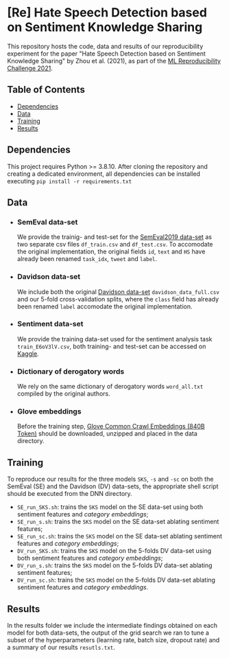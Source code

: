 # [Re] Hate Speech Detection based on Sentiment Knowledge Sharing
This repository hosts the code, data and results of our reproducibility experiment for the paper "Hate Speech Detection based on Sentiment Knowledge Sharing" by Zhou et al. (2021), as part of the [ML Reproducibility Challenge 2021](https://paperswithcode.com/rc2021).

## Table of Contents
- [Dependencies](#dependencies)
- [Data](#data)
- [Training](#training)
- [Results](#results)

## Dependencies
This project requires Python >= 3.8.10. After cloning the repository and creating a dedicated environment, all dependencies can be installed executing `pip install -r requirements.txt`

## Data
-   ### SemEval data-set
    We provide the trainig- and test-set for the [SemEval2019 data-set](http://hatespeech.di.unito.it/hateval.html) as two separate csv files `df_train.csv` and `df_test.csv`. To accomodate the original implementation, the original fields `id`, `text` and `HS` have already been renamed `task_idx`, `tweet` and `label`.

-   ### Davidson data-set
    We include both the original [Davidson data-set](https://github.com/t-davidson/hate-speech-and-offensive-language/tree/master/data) `davidson_data_full.csv` and our 5-fold cross-validation splits, where the `class` field has already been renamed `label` accomodate the original implementation.

-   ### Sentiment data-set
    We provide the training data-set used for the sentiment analysis task `train_E6oV3lV.csv`, both training- and test-set can be accessed on [Kaggle](https://www.kaggle.com/dv1453/twitter-sentiment-analysis-analytics-vidya).

-   ### Dictionary of derogatory words
    We rely on the same dictionary of derogatory words `word_all.txt` compiled by the original authors.

-   ### Glove embeddings
    Before the training step, [Glove Common Crawl Embeddings (840B Token)](https://nlp.stanford.edu/data/glove.840B.300d.zip) should be downloaded, unzipped and placed in the data directory.

## Training
To reproduce our results for the three models `SKS`, `-s` and `-sc` on both the SemEval (SE) and the Davidson (DV) data-sets, the appropriate shell script should be executed from the DNN directory.

- `SE_run_SKS.sh`: trains the `SKS` model on the SE data-set using both sentiment features and _category embeddings_;
- `SE_run_s.sh`: trains the `SKS` model on the SE data-set ablating sentiment features;
- `SE_run_sc.sh`: trains the `SKS` model on the SE data-set ablating sentiment features and _category embeddings_;
- `DV_run_SKS.sh`: trains the `SKS` model on the 5-folds DV data-set using both sentiment features and _category embeddings_;
- `DV_run_s.sh`: trains the `SKS` model on the 5-folds DV data-set ablating sentiment features;
- `DV_run_sc.sh`: trains the `SKS` model on the 5-folds DV data-set ablating sentiment features and _category embeddings_.

## Results
In the results folder we include the intermediate findings obtained on each model for both data-sets, the output of the grid search we ran to tune a subset of the hyperparameters (learning rate, batch size, dropout rate) and a summary of our results `resutls.txt`.
